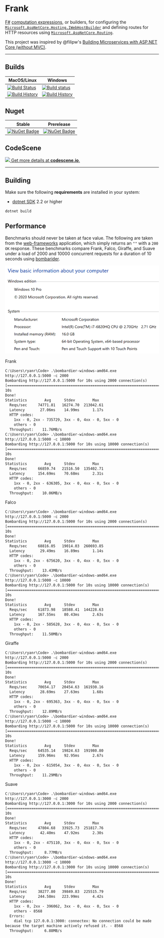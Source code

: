 # Frank

[F#](https://fsharp.org/) [computation expressions](https://docs.microsoft.com/en-us/dotnet/fsharp/language-reference/computation-expressions), or builders, for configuring the [`Microsoft.AspNetCore.Hosting.IWebHostBuilder`](https://docs.microsoft.com/en-us/dotnet/api/microsoft.aspnetcore.hosting.iwebhostbuilder?view=aspnetcore-2.0) and defining routes for HTTP resources using [`Microsoft.AspNetCore.Routing`](https://docs.microsoft.com/en-us/aspnet/core/fundamentals/routing?view=aspnetcore-2.1).

This project was inspired by @filipw's [Building Microservices with ASP.NET Core (without MVC)](https://www.strathweb.com/2017/01/building-microservices-with-asp-net-core-without-mvc/).

---

## Builds

MacOS/Linux | Windows
--- | ---
[![Build Status](https://travis-ci.org/frank-fs/frank.png?branch=master)](https://travis-ci.org/frank-fs/frank) | [![Build status](https://ci.appveyor.com/api/projects/status/pt3i73qxyxgjax5d?svg=true)](https://ci.appveyor.com/project/panesofglass/frank)
[![Build History](https://buildstats.info/travisci/chart/frank-fs/frank)](https://travis-ci.org/frank-fs/frank/builds) | [![Build History](https://buildstats.info/appveyor/chart/panesofglass/frank)](https://ci.appveyor.com/project/panesofglass/frank)

## Nuget 

Stable | Prerelease
--- | ---
[![NuGet Badge](https://buildstats.info/nuget/Frank)](https://www.nuget.org/packages/Frank/) | [![NuGet Badge](https://buildstats.info/nuget/Frank?includePreReleases=true)](https://www.nuget.org/packages/Frank/)

## CodeScene

[![](https://codescene.io/projects/4775/status.svg) Get more details at **codescene.io**.](https://codescene.io/projects/4775/jobs/latest-successful/results)

---

## Building

Make sure the following **requirements** are installed in your system:

* [dotnet SDK](https://www.microsoft.com/net/download/core) 2.2 or higher

```
dotnet build
```

## Performance

Benchmarks should never be taken at face value. The following are taken from the [web-frameworks](https://github.com/the-benchmarker/web-frameworks) application, which simply returns an `""` with a `200 OK` response.
These benchmarks compare Frank, Falco, Giraffe, and Suave under a load of 2000 and 10000 concurrent requests for a duration of 10 seconds using [bombarider](https://github.com/codesenberg/bombardier).

![Test machine stats](img/computer-info.png)

Frank
```
C:\Users\ryanr\Code> .\bombardier-windows-amd64.exe http://127.0.0.1:5000 -c 2000
Bombarding http://127.0.0.1:5000 for 10s using 2000 connection(s)
[===========================================================================================================] 10s
Done!
Statistics        Avg      Stdev        Max
  Reqs/sec     74771.81   16274.70  213042.61
  Latency       27.06ms    14.99ms      1.17s
  HTTP codes:
    1xx - 0, 2xx - 735729, 3xx - 0, 4xx - 0, 5xx - 0
    others - 0
  Throughput:    11.76MB/s
C:\Users\ryanr\Code> .\bombardier-windows-amd64.exe http://127.0.0.1:5000 -c 10000
Bombarding http://127.0.0.1:5000 for 10s using 10000 connection(s)
[===========================================================================================================] 10s
Done!
Statistics        Avg      Stdev        Max
  Reqs/sec     66859.74   21516.50  135402.71
  Latency      154.69ms    70.68ms      2.31s
  HTTP codes:
    1xx - 0, 2xx - 636305, 3xx - 0, 4xx - 0, 5xx - 0
    others - 0
  Throughput:    10.06MB/s
```

Falco
```
C:\Users\ryanr\Code> .\bombardier-windows-amd64.exe http://127.0.0.1:5000 -c 2000
Bombarding http://127.0.0.1:5000 for 10s using 2000 connection(s)
[===========================================================================================================] 10s
Done!
Statistics        Avg      Stdev        Max
  Reqs/sec     68816.05   19014.03  260693.85
  Latency       29.49ms    16.89ms      1.14s
  HTTP codes:
    1xx - 0, 2xx - 675620, 3xx - 0, 4xx - 0, 5xx - 0
    others - 0
  Throughput:    13.43MB/s
C:\Users\ryanr\Code> .\bombardier-windows-amd64.exe http://127.0.0.1:5000 -c 10000
Bombarding http://127.0.0.1:5000 for 10s using 10000 connection(s)
[===========================================================================================================] 10s
Done!
Statistics        Avg      Stdev        Max
  Reqs/sec     61873.98   18588.41  144228.63
  Latency      167.55ms    80.43ms      2.63s
  HTTP codes:
    1xx - 0, 2xx - 585628, 3xx - 0, 4xx - 0, 5xx - 0
    others - 0
  Throughput:    11.50MB/s
```

Giraffe
```
C:\Users\ryanr\Code> .\bombardier-windows-amd64.exe http://127.0.0.1:5000 -c 2000
Bombarding http://127.0.0.1:5000 for 10s using 2000 connection(s)
[===========================================================================================================] 10s
Done!
Statistics        Avg      Stdev        Max
  Reqs/sec     70654.17   20454.63  161930.16
  Latency       28.69ms    27.63ms      1.68s
  HTTP codes:
    1xx - 0, 2xx - 695363, 3xx - 0, 4xx - 0, 5xx - 0
    others - 0
  Throughput:    12.89MB/s
C:\Users\ryanr\Code> .\bombardier-windows-amd64.exe http://127.0.0.1:5000 -c 10000
Bombarding http://127.0.0.1:5000 for 10s using 10000 connection(s)
[===========================================================================================================] 10s
Done!
Statistics        Avg      Stdev        Max
  Reqs/sec     64535.14   19824.63  191980.80
  Latency      159.96ms    92.95ms      2.67s
  HTTP codes:
    1xx - 0, 2xx - 615054, 3xx - 0, 4xx - 0, 5xx - 0
    others - 0
  Throughput:    11.29MB/s
```

Suave
```
C:\Users\ryanr\Code> .\bombardier-windows-amd64.exe http://127.0.0.1:3000 -c 2000
Bombarding http://127.0.0.1:3000 for 10s using 2000 connection(s)
[===========================================================================================================] 10s
Done!
Statistics        Avg      Stdev        Max
  Reqs/sec     47804.68   33925.73  251817.76
  Latency       42.40ms    47.92ms      2.30s
  HTTP codes:
    1xx - 0, 2xx - 475110, 3xx - 0, 4xx - 0, 5xx - 0
    others - 0
  Throughput:     8.77MB/s
C:\Users\ryanr\Code> .\bombardier-windows-amd64.exe http://127.0.0.1:3000 -c 10000
Bombarding http://127.0.0.1:3000 for 10s using 10000 connection(s)
[===========================================================================================================] 10s
Done!
Statistics        Avg      Stdev        Max
  Reqs/sec     38277.80   39849.83  225515.79
  Latency      244.58ms   223.99ms      4.42s
  HTTP codes:
    1xx - 0, 2xx - 396062, 3xx - 0, 4xx - 0, 5xx - 0
    others - 8568
  Errors:
    dial tcp 127.0.0.1:3000: connectex: No connection could be made because the target machine actively refused it. - 8568
  Throughput:     6.88MB/s
```
